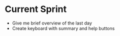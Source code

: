 # Current Sprint

* Give me brief overview of the last day
* Create keyboard with summary and help buttons
